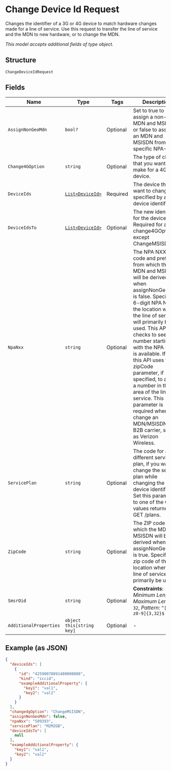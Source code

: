 
# Change Device Id Request

Changes the identifier of a 3G or 4G device to match hardware changes made for a line of service. Use this request to transfer the line of service and the MDN to new hardware, or to change the MDN.

*This model accepts additional fields of type object.*

## Structure

`ChangeDeviceIdRequest`

## Fields

| Name | Type | Tags | Description |
|  --- | --- | --- | --- |
| `AssignNonGeoMdn` | `bool?` | Optional | Set to true to assign a non-Geo MDN and MSISDN, or false to assign an MDN and MSISDN from a specific NPA-NXX. |
| `Change4GOption` | `string` | Optional | The type of change that you want to make for a 4G device. |
| `DeviceIds` | [`List<DeviceId>`](../../doc/models/device-id.md) | Required | The device that you want to change, specified by a device identifier. |
| `DeviceIdsTo` | [`List<DeviceId>`](../../doc/models/device-id.md) | Optional | The new identifier for the device. Required for all change4GOptions except ChangeMSISDN. |
| `NpaNxx` | `string` | Optional | The NPA NXX (area code and prefix) from which the MDN and MSISDN will be derived when assignNonGeoMDN is false. Specify the 6-digit NPA NXX of the location where the line of service will primarily be used. This API checks to see if a number starting with the NPA NXX is available. If not, this API uses the zipCode parameter, if specified, to assign a number in the area of the line of service. This parameter is required when you change an MDN/MSISDN for a B2B carrier, such as Verizon Wireless. |
| `ServicePlan` | `string` | Optional | The code for a different service plan, if you want to change the service plan while changing the device identifier. Set this parameter to one of the Code values returned by GET /plans. |
| `ZipCode` | `string` | Optional | The ZIP code from which the MDN and MSISDN will be derived when assignNonGeoMDN is true. Specify the zip code of the location where the line of service will primarily be used. |
| `SmsrOid` | `string` | Optional | **Constraints**: *Minimum Length*: `3`, *Maximum Length*: `32`, *Pattern*: `^[A-Za-z0-9]{3,32}$` |
| `AdditionalProperties` | `object this[string key]` | Optional | - |

## Example (as JSON)

```json
{
  "deviceIds": [
    {
      "id": "42590078891480000008",
      "kind": "iccid",
      "exampleAdditionalProperty": {
        "key1": "val1",
        "key2": "val2"
      }
    }
  ],
  "change4gOption": "ChangeMSISDN",
  "assignNonGeoMdn": false,
  "npaNxx": "509393",
  "servicePlan": "M2M2GB",
  "deviceIdsTo": [
    null
  ],
  "exampleAdditionalProperty": {
    "key1": "val1",
    "key2": "val2"
  }
}
```

